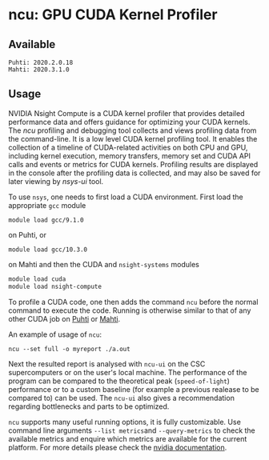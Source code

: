 # ncu: GPU CUDA Kernel Profiler

## Available
    Puhti: 2020.2.0.18
    Mahti: 2020.3.1.0
## Usage    

NVIDIA Nsight Compute is a CUDA kernel profiler that provides detailed performance data and offers guidance for optimizing your CUDA kernels.
The *ncu* profiling and debugging tool collects and views profiling data from the
command-line. It is a low level CUDA kernel profiling tool. It enables the collection of a timeline of CUDA-related
activities on both CPU and GPU, including kernel execution, memory transfers,
memory set and CUDA API calls and events or metrics for CUDA kernels.
Profiling results are displayed in the console after the profiling data is
collected, and may also be saved for later viewing by *nsys-ui* tool.

To use `nsys`, one needs to first load a CUDA environment. First load the appropriate `gcc` module 

```
module load gcc/9.1.0
```
on Puhti, or 
```
module load gcc/10.3.0
```
on Mahti and then the CUDA and `nsight-systems` modules
```bash
module load cuda
module load nsight-compute
```

To profile a CUDA code, one then adds the command `ncu` before the normal
command to execute the code. Running is otherwise similar to that of any other
CUDA job on [Puhti](running/example-job-scripts-puhti.md#single-gpu) or [Mahti](running/example-job-scripts-mahti.md#1-2-gpu-job-ie-gpusmall-partition).

An example of usage of `ncu`:
```
ncu --set full -o myreport ./a.out
```
Next the resulted report is analysed with `ncu-ui` on the CSC supercomputers or on the user's local machine. The performance of the program can be compared to the theoretical peak  (`speed-of-light`) performance or to a custom baseline (for example a previous realease to be compared to) can be used. The `ncu-ui` also gives a recommendation regarding bottlenecks and parts to be optimized.

`ncu` supports many useful running options, it is fully customizable. Use command line arguments `--list metrics`and `--query-metrics` to check the available metrics and enquire which metrics are available for the current platform. For more details please check the [nvidia documentation](https://docs.nvidia.com/nsight-compute/index.html).
